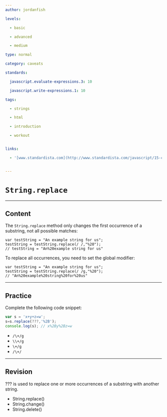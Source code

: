 ```yaml
---
author: jordanfish

levels:

  - basic

  - advanced

  - medium

type: normal

category: caveats

standards:

  javascript.evaluate-expressions.3: 10

  javascript.write-expressions.1: 10

tags:

  - strings

  - html

  - introduction

  - workout


links:

  - '[www.standardista.com](http://www.standardista.com/javascript/15-common-javascript-gotchas/){website}'


---
```


# `String.replace`

---
## Content

The `String.replace` method only changes the first occurrence of a substring, not all possible matches: 
```
var testString = "An example string for us";
testString = testString.replace(/ /,"%20"); 
// testString = "An%20example string for us"
```
To replace all occurrences, you need to set the global modifier:
```
var testString = "An example string for us";
testString = testString.replace(/ /g,"%20");
// "An%20example%20string%20for%20us"
```

---
## Practice

Complete the following code snippet:
```javascript
var s = 'x+y+z=w';
s=s.replace(???,'%2B');
console.log(s); // x%2By%2Bz=w
```

* `/\+/g`
* `\\+/g`
* `\+/g`
* `/\+/`

---
## Revision

??? is used to replace one or more occurrences of a substring with another string.


* String.replace()
* String.change()
* String.delete()

 
